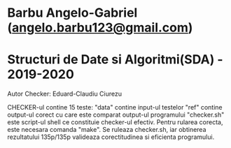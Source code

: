 # Barbu Angelo-Gabriel (angelo.barbu123@gmail.com)
# Structuri de Date si Algoritmi(SDA) - 2019-2020

Autor Checker: Eduard-Claudiu Ciurezu

CHECKER-ul contine 15 teste:
"data" contine input-ul testelor
"ref" contine output-ul corect cu care este comparat output-ul programului
"checker.sh" este script-ul shell ce constituie checker-ul efectiv. Pentru rularea corecta, este necesara comanda "make".
Se ruleaza checker.sh, iar obtinerea rezultatului 135p/135p valideaza corectitudinea si eficienta programului.
